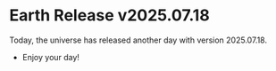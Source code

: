 # Earth Release v2025.07.18
Today, the universe has released another day with version 2025.07.18.
- Enjoy your day!
